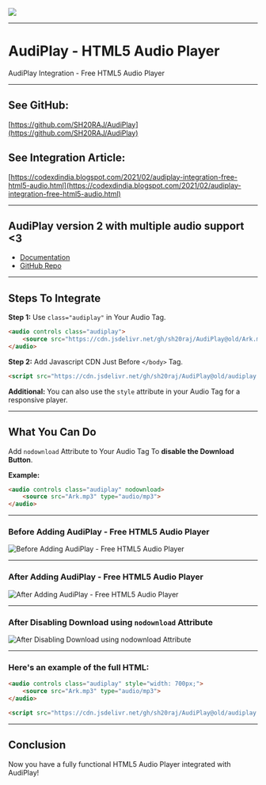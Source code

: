 [![](https://data.jsdelivr.com/v1/package/gh/SH20RAJ/AudiPlay/badge)](https://www.jsdelivr.com/package/gh/SH20RAJ/AudiPlay)

---

# AudiPlay - HTML5 Audio Player

AudiPlay Integration - Free HTML5 Audio Player

---

## See GitHub:
[https://github.com/SH20RAJ/AudiPlay](https://github.com/SH20RAJ/AudiPlay)

## See Integration Article:
[https://codexdindia.blogspot.com/2021/02/audiplay-integration-free-html5-audio.html](https://codexdindia.blogspot.com/2021/02/audiplay-integration-free-html5-audio.html)

---

## AudiPlay version 2 with multiple audio support <3
- [Documentation](https://www.youtube.com/watch?v=wyaoy8uB3aE)
- [GitHub Repo](https://github.com/SH20RAJ/AudiPlayV2/)

---

## Steps To Integrate

**Step 1:**
Use `class="audiplay"` in Your Audio Tag.

```html
<audio controls class="audiplay">
    <source src="https://cdn.jsdelivr.net/gh/sh20raj/AudiPlay@old/Ark.mp3" type="audio/mp3"/>
</audio>
```

**Step 2:**
Add Javascript CDN Just Before `</body>` Tag.

```html
<script src="https://cdn.jsdelivr.net/gh/sh20raj/AudiPlay@old/audiplay.min.js"></script>
```

**Additional:**
You can also use the `style` attribute in your Audio Tag for a responsive player.

---

## What You Can Do

Add `nodownload` Attribute to Your Audio Tag To **disable the Download Button**.

**Example:**

```html
<audio controls class="audiplay" nodownload>
    <source src="Ark.mp3" type="audio/mp3">
</audio>
```

---

### Before Adding AudiPlay - Free HTML5 Audio Player
![Before Adding AudiPlay - Free HTML5 Audio Player](https://1.bp.blogspot.com/-az7XMaTr12Y/YDEsxAKNOAI/AAAAAAAAAj4/3np_RXRA3-gC9OQaLN-L73dPij8mEubUACLcBGAsYHQ/w640-h132/Before%2BAdding%2BAudiPlayer.PNG)

---

### After Adding AudiPlay - Free HTML5 Audio Player
![After Adding AudiPlay - Free HTML5 Audio Player](https://1.bp.blogspot.com/-Z_cISx35hIY/YDEsyM0PtII/AAAAAAAAAj8/_KuMVOonOzUSqIeJvpFR-dTeajhTZ5WAQCLcBGAsYHQ/w640-h102/After%2BAdding%2BAudiPlayer.PNG)

---

### After Disabling Download using `nodownload` Attribute
![After Disabling Download using `nodownload` Attribute](https://1.bp.blogspot.com/-E3teJdXvoVI/YDEt_6Z9QEI/AAAAAAAAAkM/9LZVcPD12Hg3bzAlbDl-W_XcIetE44yPACLcBGAsYHQ/w523-h123/After%2BDisableing%2BDownload%2Busing%2Bnodownload%2BAttribute.PNG)

---

### Here's an example of the full HTML:
```html
<audio controls class="audiplay" style="width: 700px;">
    <source src="Ark.mp3" type="audio/mp3">
</audio>

<script src="https://cdn.jsdelivr.net/gh/sh20raj/AudiPlay@old/audiplay.min.js"></script>
```

---

## Conclusion

Now you have a fully functional HTML5 Audio Player integrated with AudiPlay!
